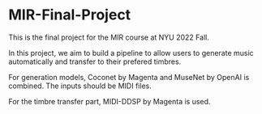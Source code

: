 # MIR-Final-Project

This is the final project for the MIR course at NYU 2022 Fall.

In this project, we aim to build a pipeline to allow users to generate music automatically and transfer to their prefered timbres.

For generation models, Coconet by Magenta and MuseNet by OpenAI is combined. The inputs should be MIDI files.

For the timbre transfer part, MIDI-DDSP by Magenta is used.
